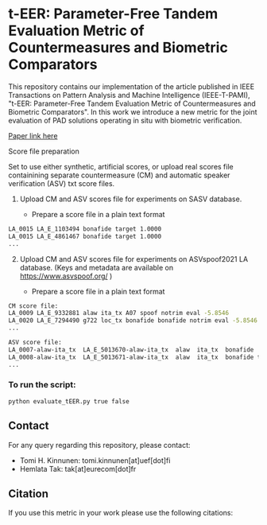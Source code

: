 t-EER: Parameter-Free Tandem Evaluation Metric of Countermeasures and Biometric Comparators
===============
This repository contains our implementation of the article published in IEEE Transactions on Pattern Analysis and Machine Intelligence (IEEE-T-PAMI), "t-EER: Parameter-Free Tandem Evaluation Metric of Countermeasures and Biometric Comparators". In this work we introduce a new metric for the joint evaluation of PAD solutions operating in situ with biometric verification.

[Paper link here]()

Score file preparation

Set to use either synthetic, artificial scores, or upload real scores file containining separate countermeasure (CM) and automatic speaker verification (ASV) txt score files.

1. Upload CM and ASV scores file for experiments on SASV database.

   * Prepare a score file in a plain text format
```sh
LA_0015 LA_E_1103494 bonafide target 1.0000
LA_0015 LA_E_4861467 bonafide target 1.0000
...
```

2. Upload CM and ASV scores file for experiments on ASVspoof2021 LA database.
   (Keys and metadata are available on https://www.asvspoof.org/  )

   * Prepare a score file in a plain text format
   
```sh
CM score file:
LA_0009 LA_E_9332881 alaw ita_tx A07 spoof notrim eval -5.8546
LA_0020 LA_E_7294490 g722 loc_tx bonafide bonafide notrim eval -5.8546
...

ASV score file:
LA_0007-alaw-ita_tx  LA_E_5013670-alaw-ita_tx  alaw  ita_tx  bonafide  nontarget  notrim  eval -4.8546
LA_0008-alaw-ita_tx  LA_E_5013671-alaw-ita_tx  alaw  ita_tx  bonafide target  notrim  eval -4.8546
...
```

### To run the script:

```
python evaluate_tEER.py true false
```

## Contact
For any query regarding this repository, please contact:

- Tomi H. Kinnunen: tomi.kinnunen[at]uef[dot]fi
- Hemlata Tak: tak[at]eurecom[dot]fr

## Citation
If you use this metric in your work please use the following citations:

```bibtex

```
